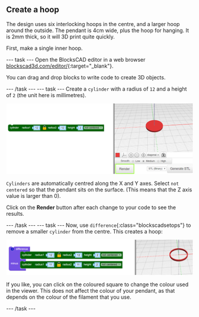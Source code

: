 ## Create a hoop

The design uses six interlocking hoops in the centre, and a larger hoop around the outside. The pendant is 4cm wide, plus the hoop for hanging. It is 2mm thick, so it will 3D print quite quickly.

First, make a single inner hoop.

--- task --- Open the BlocksCAD editor in a web browser [blockscad3d.com/editor/](https://www.blockscad3d.com/editor/){:target="_blank"}.

You can drag and drop blocks to write code to create 3D objects.

--- /task --- --- task --- Create a `cylinder` with a radius of `12` and a height of `2` (the unit here is millimetres).

![screenshot](images/pendant-cylinder.png)

`Cylinders` are automatically centred along the X and Y axes. Select `not centered` so that the pendant sits on the surface. (This means that the Z axis value is larger than 0).

Click on the **Render** button after each change to your code to see the results.

--- /task --- --- task --- Now, use `difference`{:class="blockscadsetops"} to remove a smaller `cylinder` from the centre. This creates a hoop:

![screenshot](images/pendant-hoop.png)

If you like, you can click on the coloured square to change the colour used in the viewer. This does not affect the colour of your pendant, as that depends on the colour of the filament that you use.

--- /task ---
	
	
